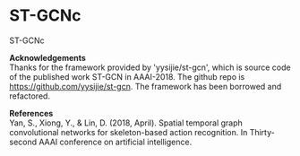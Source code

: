 # ST-GCNc
ST-GCNc

**Acknowledgements** <br />
Thanks for the framework provided by 'yysijie/st-gcn', which is source code of the published work ST-GCN in AAAI-2018. The github repo is https://github.com/yysijie/st-gcn. The framework has been borrowed and refactored.

**References** <br />
Yan, S., Xiong, Y., & Lin, D. (2018, April). Spatial temporal graph convolutional networks for skeleton-based action recognition. In Thirty-second AAAI conference on artificial intelligence.
